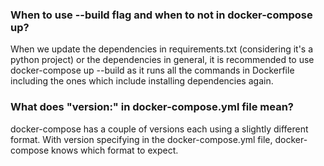 <h3>When to use --build flag and when to not in docker-compose up?</h3>
<p>
   When we update the dependencies in requirements.txt (considering it's a python project) or the dependencies in general, it is recommended to use docker-compose up --build as it runs all the commands in Dockerfile including the ones which include installing dependencies again.
</p>

<h3>What does "version:" in docker-compose.yml file mean?</h3>

<p>
  docker-compose has a couple of versions each using a slightly different format. With version specifying in the docker-compose.yml file, docker-compose knows which format to expect.
</p>
